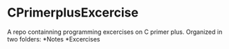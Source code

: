 # CPrimerplusExcercise
A repo containning programming excercises on C primer plus.
Organized in two folders:
*Notes
*Excercises